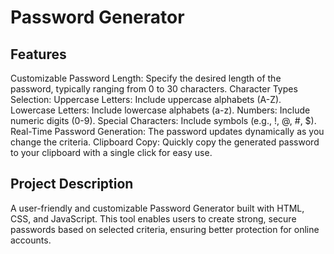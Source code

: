# Password Generator
## Features
Customizable Password Length: Specify the desired length of the password, typically ranging from 0 to 30 characters.
Character Types Selection:
Uppercase Letters: Include uppercase alphabets (A-Z).
Lowercase Letters: Include lowercase alphabets (a-z).
Numbers: Include numeric digits (0-9).
Special Characters: Include symbols (e.g., !, @, #, $).
Real-Time Password Generation: The password updates dynamically as you change the criteria.
Clipboard Copy: Quickly copy the generated password to your clipboard with a single click for easy use.
## Project Description
A user-friendly and customizable Password Generator built with HTML, CSS, and JavaScript. This tool enables users to create strong, secure passwords based on selected criteria, ensuring better protection for online accounts.
